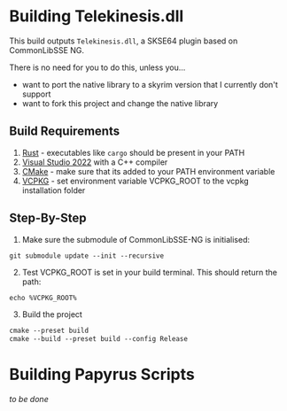 # Building Telekinesis.dll

This build outputs `Telekinesis.dll`, a SKSE64 plugin based on CommonLibSSE NG.

There is no need for you to do this, unless you...

- want to port the native library to a skyrim version that I currently don't support
- want to fork this project and change the native library

## Build Requirements

 1. [Rust](https://www.rust-lang.org/tools/install) - executables like `cargo` should be present in your PATH
 2. [Visual Studio 2022](https://visualstudio.microsoft.com/de/) with a C++ compiler
 3. [CMake](https://cmake.org/download/) - make sure that its added to your PATH environment variable
 4. [VCPKG](https://github.com/microsoft/vcpkg) - set environment variable VCPKG_ROOT to the vcpkg installation folder

## Step-By-Step

1. Make sure the submodule of CommonLibSSE-NG is initialised:

```ps
git submodule update --init --recursive
```
2. Test VCPKG_ROOT is set in your build terminal. This should return the path:

```
echo %VCPKG_ROOT%
```

3. Build the project

```ps
cmake --preset build
cmake --build --preset build --config Release
```

# Building Papyrus Scripts 

*to be done*
